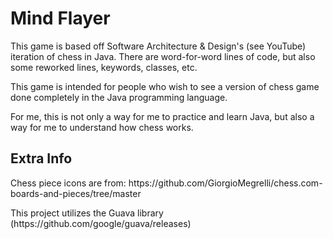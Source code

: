 <h1>Mind Flayer</h1>
<p> This game is based off Software Architecture & Design's (see YouTube) iteration of chess in Java. There are word-for-word lines of code, but also some reworked lines, keywords, classes, etc. </p>
<p> This game is intended for people who wish to see a version of chess game done completely in the Java programming language. </p> 
<p> For me, this is not only a way for me to practice and learn Java, but also a way for me to understand how chess works. </p> 
<h2>Extra Info</h2>
<p> Chess piece icons are from: https://github.com/GiorgioMegrelli/chess.com-boards-and-pieces/tree/master</p>
<p> This project utilizes the Guava library (https://github.com/google/guava/releases) </p>
